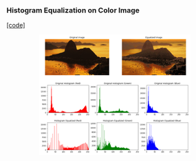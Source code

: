 ### Histogram Equalization on Color Image
[[code]](codes/histequalizecolor.py)

<p align="center">
<img src="https://github.com/wallaceloos/Image_Processing/blob/master/image_enhancement/images/img_histeqcolor.png" width="70%" height="70%">
</p>
